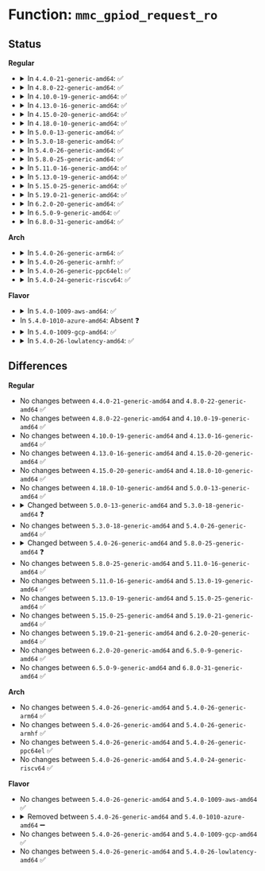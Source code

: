 # Function: <code>mmc_gpiod_request_ro</code>

## Status
<b>Regular</b>
<ul>
<li>
<details>
<summary>In <code>4.4.0-21-generic-amd64</code>: ✅</summary>

```c
int mmc_gpiod_request_ro(struct mmc_host * host, const char * con_id, unsigned int idx, bool override_active_level, unsigned int debounce, bool * gpio_invert)
```

```json
{
  "name": "mmc_gpiod_request_ro",
  "collision_type": "Unique Global",
  "inline_type": "No",
  "funcs": [
    {
      "addr": 18446744071585976320,
      "name": "mmc_gpiod_request_ro",
      "external": true,
      "loc": "drivers/mmc/core/slot-gpio.c:276",
      "file": "drivers/mmc/core/slot-gpio.c",
      "inline": "seen, unknown",
      "caller_inline": [],
      "caller_func": [
        "drivers/mmc/core/host.c:mmc_of_parse"
      ]
    }
  ],
  "symbols": [
    {
      "addr": 18446744071585976320,
      "name": "mmc_gpiod_request_ro",
      "section": ".text",
      "bind": "STB_GLOBAL",
      "size": 134
    }
  ]
}
```
</details>
</li>
<li>
<details>
<summary>In <code>4.8.0-22-generic-amd64</code>: ✅</summary>

```c
int mmc_gpiod_request_ro(struct mmc_host * host, const char * con_id, unsigned int idx, bool override_active_level, unsigned int debounce, bool * gpio_invert)
```

```json
{
  "name": "mmc_gpiod_request_ro",
  "collision_type": "Unique Global",
  "inline_type": "No",
  "funcs": [
    {
      "addr": 18446744071586381648,
      "name": "mmc_gpiod_request_ro",
      "external": true,
      "loc": "drivers/mmc/core/slot-gpio.c:276",
      "file": "drivers/mmc/core/slot-gpio.c",
      "inline": "seen, unknown",
      "caller_inline": [],
      "caller_func": [
        "drivers/mmc/core/host.c:mmc_of_parse"
      ]
    }
  ],
  "symbols": [
    {
      "addr": 18446744071586381648,
      "name": "mmc_gpiod_request_ro",
      "section": ".text",
      "bind": "STB_GLOBAL",
      "size": 134
    }
  ]
}
```
</details>
</li>
<li>
<details>
<summary>In <code>4.10.0-19-generic-amd64</code>: ✅</summary>

```c
int mmc_gpiod_request_ro(struct mmc_host * host, const char * con_id, unsigned int idx, bool override_active_level, unsigned int debounce, bool * gpio_invert)
```

```json
{
  "name": "mmc_gpiod_request_ro",
  "collision_type": "Unique Global",
  "inline_type": "No",
  "funcs": [
    {
      "addr": 18446744071586590544,
      "name": "mmc_gpiod_request_ro",
      "external": true,
      "loc": "drivers/mmc/core/slot-gpio.c:284",
      "file": "drivers/mmc/core/slot-gpio.c",
      "inline": "seen, unknown",
      "caller_inline": [],
      "caller_func": [
        "drivers/mmc/core/host.c:mmc_of_parse"
      ]
    }
  ],
  "symbols": [
    {
      "addr": 18446744071586590544,
      "name": "mmc_gpiod_request_ro",
      "section": ".text",
      "bind": "STB_GLOBAL",
      "size": 134
    }
  ]
}
```
</details>
</li>
<li>
<details>
<summary>In <code>4.13.0-16-generic-amd64</code>: ✅</summary>

```c
int mmc_gpiod_request_ro(struct mmc_host * host, const char * con_id, unsigned int idx, bool override_active_level, unsigned int debounce, bool * gpio_invert)
```

```json
{
  "name": "mmc_gpiod_request_ro",
  "collision_type": "Unique Global",
  "inline_type": "No",
  "funcs": [
    {
      "addr": 18446744071586715008,
      "name": "mmc_gpiod_request_ro",
      "external": true,
      "loc": "drivers/mmc/core/slot-gpio.c:283",
      "file": "drivers/mmc/core/slot-gpio.c",
      "inline": "seen, unknown",
      "caller_inline": [],
      "caller_func": [
        "drivers/mmc/core/host.c:mmc_of_parse"
      ]
    }
  ],
  "symbols": [
    {
      "addr": 18446744071586715008,
      "name": "mmc_gpiod_request_ro",
      "section": ".text",
      "bind": "STB_GLOBAL",
      "size": 122
    }
  ]
}
```
</details>
</li>
<li>
<details>
<summary>In <code>4.15.0-20-generic-amd64</code>: ✅</summary>

```c
int mmc_gpiod_request_ro(struct mmc_host * host, const char * con_id, unsigned int idx, bool override_active_level, unsigned int debounce, bool * gpio_invert)
```

```json
{
  "name": "mmc_gpiod_request_ro",
  "collision_type": "Unique Global",
  "inline_type": "No",
  "funcs": [
    {
      "addr": 18446744071587199840,
      "name": "mmc_gpiod_request_ro",
      "external": true,
      "loc": "drivers/mmc/core/slot-gpio.c:283",
      "file": "drivers/mmc/core/slot-gpio.c",
      "inline": "seen, unknown",
      "caller_inline": [],
      "caller_func": [
        "drivers/mmc/core/host.c:mmc_of_parse"
      ]
    }
  ],
  "symbols": [
    {
      "addr": 18446744071587199840,
      "name": "mmc_gpiod_request_ro",
      "section": ".text",
      "bind": "STB_GLOBAL",
      "size": 122
    }
  ]
}
```
</details>
</li>
<li>
<details>
<summary>In <code>4.18.0-10-generic-amd64</code>: ✅</summary>

```c
int mmc_gpiod_request_ro(struct mmc_host * host, const char * con_id, unsigned int idx, bool override_active_level, unsigned int debounce, bool * gpio_invert)
```

```json
{
  "name": "mmc_gpiod_request_ro",
  "collision_type": "Unique Global",
  "inline_type": "No",
  "funcs": [
    {
      "addr": 18446744071587500320,
      "name": "mmc_gpiod_request_ro",
      "external": true,
      "loc": "drivers/mmc/core/slot-gpio.c:310",
      "file": "drivers/mmc/core/slot-gpio.c",
      "inline": "seen, unknown",
      "caller_inline": [],
      "caller_func": [
        "drivers/mmc/core/host.c:mmc_of_parse"
      ]
    }
  ],
  "symbols": [
    {
      "addr": 18446744071587500320,
      "name": "mmc_gpiod_request_ro",
      "section": ".text",
      "bind": "STB_GLOBAL",
      "size": 127
    }
  ]
}
```
</details>
</li>
<li>
<details>
<summary>In <code>5.0.0-13-generic-amd64</code>: ✅</summary>

```c
int mmc_gpiod_request_ro(struct mmc_host * host, const char * con_id, unsigned int idx, bool override_active_level, unsigned int debounce, bool * gpio_invert)
```

```json
{
  "name": "mmc_gpiod_request_ro",
  "collision_type": "Unique Global",
  "inline_type": "No",
  "funcs": [
    {
      "addr": 18446744071587680272,
      "name": "mmc_gpiod_request_ro",
      "external": true,
      "loc": "drivers/mmc/core/slot-gpio.c:235",
      "file": "drivers/mmc/core/slot-gpio.c",
      "inline": "seen, unknown",
      "caller_inline": [],
      "caller_func": [
        "drivers/mmc/core/host.c:mmc_of_parse"
      ]
    }
  ],
  "symbols": [
    {
      "addr": 18446744071587680272,
      "name": "mmc_gpiod_request_ro",
      "section": ".text",
      "bind": "STB_GLOBAL",
      "size": 127
    }
  ]
}
```
</details>
</li>
<li>
<details>
<summary>In <code>5.3.0-18-generic-amd64</code>: ✅</summary>

```c
int mmc_gpiod_request_ro(struct mmc_host * host, const char * con_id, unsigned int idx, unsigned int debounce, bool * gpio_invert)
```

```json
{
  "name": "mmc_gpiod_request_ro",
  "collision_type": "Unique Global",
  "inline_type": "No",
  "funcs": [
    {
      "addr": 18446744071587958448,
      "name": "mmc_gpiod_request_ro",
      "external": true,
      "loc": "drivers/mmc/core/slot-gpio.c:226",
      "file": "drivers/mmc/core/slot-gpio.c",
      "inline": "seen, unknown",
      "caller_inline": [],
      "caller_func": [
        "drivers/mmc/core/host.c:mmc_of_parse"
      ]
    }
  ],
  "symbols": [
    {
      "addr": 18446744071587958448,
      "name": "mmc_gpiod_request_ro",
      "section": ".text",
      "bind": "STB_GLOBAL",
      "size": 110
    }
  ]
}
```
</details>
</li>
<li>
<details>
<summary>In <code>5.4.0-26-generic-amd64</code>: ✅</summary>

```c
int mmc_gpiod_request_ro(struct mmc_host * host, const char * con_id, unsigned int idx, unsigned int debounce, bool * gpio_invert)
```

```json
{
  "name": "mmc_gpiod_request_ro",
  "collision_type": "Unique Global",
  "inline_type": "No",
  "funcs": [
    {
      "addr": 18446744071588164416,
      "name": "mmc_gpiod_request_ro",
      "external": true,
      "loc": "drivers/mmc/core/slot-gpio.c:226",
      "file": "drivers/mmc/core/slot-gpio.c",
      "inline": "seen, unknown",
      "caller_inline": [],
      "caller_func": [
        "drivers/mmc/core/host.c:mmc_of_parse"
      ]
    }
  ],
  "symbols": [
    {
      "addr": 18446744071588164416,
      "name": "mmc_gpiod_request_ro",
      "section": ".text",
      "bind": "STB_GLOBAL",
      "size": 146
    }
  ]
}
```
</details>
</li>
<li>
<details>
<summary>In <code>5.8.0-25-generic-amd64</code>: ✅</summary>

```c
int mmc_gpiod_request_ro(struct mmc_host * host, const char * con_id, unsigned int idx, unsigned int debounce)
```

```json
{
  "name": "mmc_gpiod_request_ro",
  "collision_type": "Unique Global",
  "inline_type": "No",
  "funcs": [
    {
      "addr": 18446744071589028928,
      "name": "mmc_gpiod_request_ro",
      "external": true,
      "loc": "drivers/mmc/core/slot-gpio.c:218",
      "file": "drivers/mmc/core/slot-gpio.c",
      "inline": "seen, unknown",
      "caller_inline": [],
      "caller_func": [
        "drivers/mmc/core/host.c:mmc_of_parse"
      ]
    }
  ],
  "symbols": [
    {
      "addr": 18446744071589028928,
      "name": "mmc_gpiod_request_ro",
      "section": ".text",
      "bind": "STB_GLOBAL",
      "size": 115
    }
  ]
}
```
</details>
</li>
<li>
<details>
<summary>In <code>5.11.0-16-generic-amd64</code>: ✅</summary>

```c
int mmc_gpiod_request_ro(struct mmc_host * host, const char * con_id, unsigned int idx, unsigned int debounce)
```

```json
{
  "name": "mmc_gpiod_request_ro",
  "collision_type": "Unique Global",
  "inline_type": "No",
  "funcs": [
    {
      "addr": 18446744071589038464,
      "name": "mmc_gpiod_request_ro",
      "external": true,
      "loc": "drivers/mmc/core/slot-gpio.c:218",
      "file": "drivers/mmc/core/slot-gpio.c",
      "inline": "seen, unknown",
      "caller_inline": [],
      "caller_func": [
        "drivers/mmc/core/host.c:mmc_of_parse"
      ]
    }
  ],
  "symbols": [
    {
      "addr": 18446744071589038464,
      "name": "mmc_gpiod_request_ro",
      "section": ".text",
      "bind": "STB_GLOBAL",
      "size": 115
    }
  ]
}
```
</details>
</li>
<li>
<details>
<summary>In <code>5.13.0-19-generic-amd64</code>: ✅</summary>

```c
int mmc_gpiod_request_ro(struct mmc_host * host, const char * con_id, unsigned int idx, unsigned int debounce)
```

```json
{
  "name": "mmc_gpiod_request_ro",
  "collision_type": "Unique Global",
  "inline_type": "No",
  "funcs": [
    {
      "addr": 18446744071588925616,
      "name": "mmc_gpiod_request_ro",
      "external": true,
      "loc": "drivers/mmc/core/slot-gpio.c:218",
      "file": "drivers/mmc/core/slot-gpio.c",
      "inline": "seen, unknown",
      "caller_inline": [],
      "caller_func": [
        "drivers/mmc/core/host.c:mmc_of_parse"
      ]
    }
  ],
  "symbols": [
    {
      "addr": 18446744071588925616,
      "name": "mmc_gpiod_request_ro",
      "section": ".text",
      "bind": "STB_GLOBAL",
      "size": 115
    }
  ]
}
```
</details>
</li>
<li>
<details>
<summary>In <code>5.15.0-25-generic-amd64</code>: ✅</summary>

```c
int mmc_gpiod_request_ro(struct mmc_host * host, const char * con_id, unsigned int idx, unsigned int debounce)
```

```json
{
  "name": "mmc_gpiod_request_ro",
  "collision_type": "Unique Global",
  "inline_type": "No",
  "funcs": [
    {
      "addr": 18446744071589632576,
      "name": "mmc_gpiod_request_ro",
      "external": true,
      "loc": "drivers/mmc/core/slot-gpio.c:218",
      "file": "drivers/mmc/core/slot-gpio.c",
      "inline": "seen, unknown",
      "caller_inline": [],
      "caller_func": [
        "drivers/mmc/core/host.c:mmc_of_parse"
      ]
    }
  ],
  "symbols": [
    {
      "addr": 18446744071589632576,
      "name": "mmc_gpiod_request_ro",
      "section": ".text",
      "bind": "STB_GLOBAL",
      "size": 115
    }
  ]
}
```
</details>
</li>
<li>
<details>
<summary>In <code>5.19.0-21-generic-amd64</code>: ✅</summary>

```c
int mmc_gpiod_request_ro(struct mmc_host * host, const char * con_id, unsigned int idx, unsigned int debounce)
```

```json
{
  "name": "mmc_gpiod_request_ro",
  "collision_type": "Unique Global",
  "inline_type": "No",
  "funcs": [
    {
      "addr": 18446744071591132672,
      "name": "mmc_gpiod_request_ro",
      "external": true,
      "loc": "drivers/mmc/core/slot-gpio.c:222",
      "file": "drivers/mmc/core/slot-gpio.c",
      "inline": "seen, unknown",
      "caller_inline": [],
      "caller_func": [
        "drivers/mmc/core/host.c:mmc_of_parse"
      ]
    }
  ],
  "symbols": [
    {
      "addr": 18446744071591132672,
      "name": "mmc_gpiod_request_ro",
      "section": ".text",
      "bind": "STB_GLOBAL",
      "size": 153
    }
  ]
}
```
</details>
</li>
<li>
<details>
<summary>In <code>6.2.0-20-generic-amd64</code>: ✅</summary>

```c
int mmc_gpiod_request_ro(struct mmc_host * host, const char * con_id, unsigned int idx, unsigned int debounce)
```

```json
{
  "name": "mmc_gpiod_request_ro",
  "collision_type": "Unique Global",
  "inline_type": "No",
  "funcs": [
    {
      "addr": 18446744071592856240,
      "name": "mmc_gpiod_request_ro",
      "external": true,
      "loc": "drivers/mmc/core/slot-gpio.c:222",
      "file": "drivers/mmc/core/slot-gpio.c",
      "inline": "seen, unknown",
      "caller_inline": [],
      "caller_func": [
        "drivers/mmc/core/host.c:mmc_of_parse"
      ]
    }
  ],
  "symbols": [
    {
      "addr": 18446744071592856240,
      "name": "mmc_gpiod_request_ro",
      "section": ".text",
      "bind": "STB_GLOBAL",
      "size": 153
    }
  ]
}
```
</details>
</li>
<li>
<details>
<summary>In <code>6.5.0-9-generic-amd64</code>: ✅</summary>

```c
int mmc_gpiod_request_ro(struct mmc_host * host, const char * con_id, unsigned int idx, unsigned int debounce)
```

```json
{
  "name": "mmc_gpiod_request_ro",
  "collision_type": "Unique Global",
  "inline_type": "No",
  "funcs": [
    {
      "addr": 18446744071593293184,
      "name": "mmc_gpiod_request_ro",
      "external": true,
      "loc": "drivers/mmc/core/slot-gpio.c:237",
      "file": "drivers/mmc/core/slot-gpio.c",
      "inline": "seen, unknown",
      "caller_inline": [],
      "caller_func": [
        "drivers/mmc/core/host.c:mmc_of_parse"
      ]
    }
  ],
  "symbols": [
    {
      "addr": 18446744071593293184,
      "name": "mmc_gpiod_request_ro",
      "section": ".text",
      "bind": "STB_GLOBAL",
      "size": 153
    }
  ]
}
```
</details>
</li>
<li>
<details>
<summary>In <code>6.8.0-31-generic-amd64</code>: ✅</summary>

```c
int mmc_gpiod_request_ro(struct mmc_host * host, const char * con_id, unsigned int idx, unsigned int debounce)
```

```json
{
  "name": "mmc_gpiod_request_ro",
  "collision_type": "Unique Global",
  "inline_type": "No",
  "funcs": [
    {
      "addr": 18446744071594049248,
      "name": "mmc_gpiod_request_ro",
      "external": true,
      "loc": "drivers/mmc/core/slot-gpio.c:241",
      "file": "drivers/mmc/core/slot-gpio.c",
      "inline": "seen, unknown",
      "caller_inline": [],
      "caller_func": [
        "drivers/mmc/core/host.c:mmc_of_parse"
      ]
    }
  ],
  "symbols": [
    {
      "addr": 18446744071594049248,
      "name": "mmc_gpiod_request_ro",
      "section": ".text",
      "bind": "STB_GLOBAL",
      "size": 153
    }
  ]
}
```
</details>
</li>
</ul>
<b>Arch</b>
<ul>
<li>
<details>
<summary>In <code>5.4.0-26-generic-arm64</code>: ✅</summary>

```c
int mmc_gpiod_request_ro(struct mmc_host * host, const char * con_id, unsigned int idx, unsigned int debounce, bool * gpio_invert)
```

```json
{
  "name": "mmc_gpiod_request_ro",
  "collision_type": "Unique Global",
  "inline_type": "No",
  "funcs": [
    {
      "addr": 18446603336501419128,
      "name": "mmc_gpiod_request_ro",
      "external": true,
      "loc": "drivers/mmc/core/slot-gpio.c:226",
      "file": "drivers/mmc/core/slot-gpio.c",
      "inline": "seen, unknown",
      "caller_inline": [],
      "caller_func": [
        "drivers/mmc/core/host.c:mmc_of_parse",
        "drivers/mmc/host/mmci.c:mmci_probe"
      ]
    }
  ],
  "symbols": [
    {
      "addr": 18446603336501419128,
      "name": "mmc_gpiod_request_ro",
      "section": ".text",
      "bind": "STB_GLOBAL",
      "size": 180
    }
  ]
}
```
</details>
</li>
<li>
<details>
<summary>In <code>5.4.0-26-generic-armhf</code>: ✅</summary>

```c
int mmc_gpiod_request_ro(struct mmc_host * host, const char * con_id, unsigned int idx, unsigned int debounce, bool * gpio_invert)
```

```json
{
  "name": "mmc_gpiod_request_ro",
  "collision_type": "Unique Global",
  "inline_type": "No",
  "funcs": [
    {
      "addr": 3233907224,
      "name": "mmc_gpiod_request_ro",
      "external": true,
      "loc": "drivers/mmc/core/slot-gpio.c:226",
      "file": "drivers/mmc/core/slot-gpio.c",
      "inline": "seen, unknown",
      "caller_inline": [],
      "caller_func": [
        "drivers/mmc/core/host.c:mmc_of_parse",
        "drivers/mmc/host/mmci.c:mmci_probe",
        "drivers/mmc/host/sdhci-esdhc-imx.c:sdhci_esdhc_imx_probe"
      ]
    }
  ],
  "symbols": [
    {
      "addr": 3233907224,
      "name": "mmc_gpiod_request_ro",
      "section": ".text",
      "bind": "STB_GLOBAL",
      "size": 160
    }
  ]
}
```
</details>
</li>
<li>
<details>
<summary>In <code>5.4.0-26-generic-ppc64el</code>: ✅</summary>

```c
int mmc_gpiod_request_ro(struct mmc_host * host, const char * con_id, unsigned int idx, unsigned int debounce, bool * gpio_invert)
```

```json
{
  "name": "mmc_gpiod_request_ro",
  "collision_type": "Unique Global",
  "inline_type": "No",
  "funcs": [
    {
      "addr": 13835058055294989248,
      "name": "mmc_gpiod_request_ro",
      "external": true,
      "loc": "drivers/mmc/core/slot-gpio.c:226",
      "file": "drivers/mmc/core/slot-gpio.c",
      "inline": "seen, unknown",
      "caller_inline": [],
      "caller_func": [
        "drivers/mmc/core/host.c:mmc_of_parse"
      ]
    }
  ],
  "symbols": [
    {
      "addr": 13835058055294989248,
      "name": "mmc_gpiod_request_ro",
      "section": ".text",
      "bind": "STB_GLOBAL",
      "size": 280
    }
  ]
}
```
</details>
</li>
<li>
<details>
<summary>In <code>5.4.0-24-generic-riscv64</code>: ✅</summary>

```c
int mmc_gpiod_request_ro(struct mmc_host * host, const char * con_id, unsigned int idx, unsigned int debounce, bool * gpio_invert)
```

```json
{
  "name": "mmc_gpiod_request_ro",
  "collision_type": "Unique Global",
  "inline_type": "No",
  "funcs": [
    {
      "addr": 18446743936278023300,
      "name": "mmc_gpiod_request_ro",
      "external": true,
      "loc": "drivers/mmc/core/slot-gpio.c:226",
      "file": "drivers/mmc/core/slot-gpio.c",
      "inline": "seen, unknown",
      "caller_inline": [],
      "caller_func": [
        "drivers/mmc/core/host.c:mmc_of_parse"
      ]
    }
  ],
  "symbols": [
    {
      "addr": 18446743936278023300,
      "name": "mmc_gpiod_request_ro",
      "section": ".text",
      "bind": "STB_GLOBAL",
      "size": 164
    }
  ]
}
```
</details>
</li>
</ul>
<b>Flavor</b>
<ul>
<li>
<details>
<summary>In <code>5.4.0-1009-aws-amd64</code>: ✅</summary>

```c
int mmc_gpiod_request_ro(struct mmc_host * host, const char * con_id, unsigned int idx, unsigned int debounce, bool * gpio_invert)
```

```json
{
  "name": "mmc_gpiod_request_ro",
  "collision_type": "Unique Global",
  "inline_type": "No",
  "funcs": [
    {
      "addr": 18446744071587785984,
      "name": "mmc_gpiod_request_ro",
      "external": true,
      "loc": "drivers/mmc/core/slot-gpio.c:226",
      "file": "drivers/mmc/core/slot-gpio.c",
      "inline": "seen, unknown",
      "caller_inline": [],
      "caller_func": [
        "drivers/mmc/core/host.c:mmc_of_parse"
      ]
    }
  ],
  "symbols": [
    {
      "addr": 18446744071587785984,
      "name": "mmc_gpiod_request_ro",
      "section": ".text",
      "bind": "STB_GLOBAL",
      "size": 146
    }
  ]
}
```
</details>
</li>
<li>
In <code>5.4.0-1010-azure-amd64</code>: Absent ❓
</li>
<li>
<details>
<summary>In <code>5.4.0-1009-gcp-amd64</code>: ✅</summary>

```c
int mmc_gpiod_request_ro(struct mmc_host * host, const char * con_id, unsigned int idx, unsigned int debounce, bool * gpio_invert)
```

```json
{
  "name": "mmc_gpiod_request_ro",
  "collision_type": "Unique Global",
  "inline_type": "No",
  "funcs": [
    {
      "addr": 18446744071588118944,
      "name": "mmc_gpiod_request_ro",
      "external": true,
      "loc": "drivers/mmc/core/slot-gpio.c:226",
      "file": "drivers/mmc/core/slot-gpio.c",
      "inline": "seen, unknown",
      "caller_inline": [],
      "caller_func": [
        "drivers/mmc/core/host.c:mmc_of_parse"
      ]
    }
  ],
  "symbols": [
    {
      "addr": 18446744071588118944,
      "name": "mmc_gpiod_request_ro",
      "section": ".text",
      "bind": "STB_GLOBAL",
      "size": 146
    }
  ]
}
```
</details>
</li>
<li>
<details>
<summary>In <code>5.4.0-26-lowlatency-amd64</code>: ✅</summary>

```c
int mmc_gpiod_request_ro(struct mmc_host * host, const char * con_id, unsigned int idx, unsigned int debounce, bool * gpio_invert)
```

```json
{
  "name": "mmc_gpiod_request_ro",
  "collision_type": "Unique Global",
  "inline_type": "No",
  "funcs": [
    {
      "addr": 18446744071588236480,
      "name": "mmc_gpiod_request_ro",
      "external": true,
      "loc": "drivers/mmc/core/slot-gpio.c:226",
      "file": "drivers/mmc/core/slot-gpio.c",
      "inline": "seen, unknown",
      "caller_inline": [],
      "caller_func": [
        "drivers/mmc/core/host.c:mmc_of_parse"
      ]
    }
  ],
  "symbols": [
    {
      "addr": 18446744071588236480,
      "name": "mmc_gpiod_request_ro",
      "section": ".text",
      "bind": "STB_GLOBAL",
      "size": 146
    }
  ]
}
```
</details>
</li>
</ul>

## Differences
<b>Regular</b>
<ul>
<li>
No changes between <code>4.4.0-21-generic-amd64</code> and <code>4.8.0-22-generic-amd64</code> ✅
</li>
<li>
No changes between <code>4.8.0-22-generic-amd64</code> and <code>4.10.0-19-generic-amd64</code> ✅
</li>
<li>
No changes between <code>4.10.0-19-generic-amd64</code> and <code>4.13.0-16-generic-amd64</code> ✅
</li>
<li>
No changes between <code>4.13.0-16-generic-amd64</code> and <code>4.15.0-20-generic-amd64</code> ✅
</li>
<li>
No changes between <code>4.15.0-20-generic-amd64</code> and <code>4.18.0-10-generic-amd64</code> ✅
</li>
<li>
No changes between <code>4.18.0-10-generic-amd64</code> and <code>5.0.0-13-generic-amd64</code> ✅
</li>
<li>
<details>
<summary>Changed between <code>5.0.0-13-generic-amd64</code> and <code>5.3.0-18-generic-amd64</code> ❓</summary>
<ul>
<li>
<b>Param removed. </b>
<code>bool override_active_level</code>
</li>
<li>
<b>Param reordered. </b>
<code>host, con_id, idx, override_active_level, debounce, gpio_invert</code> ➡️ <code>host, con_id, idx, debounce, gpio_invert</code>
</li>
</ul>
</details>
</li>
<li>
No changes between <code>5.3.0-18-generic-amd64</code> and <code>5.4.0-26-generic-amd64</code> ✅
</li>
<li>
<details>
<summary>Changed between <code>5.4.0-26-generic-amd64</code> and <code>5.8.0-25-generic-amd64</code> ❓</summary>
<ul>
<li>
<b>Param removed. </b>
<code>bool * gpio_invert</code>
</li>
</ul>
</details>
</li>
<li>
No changes between <code>5.8.0-25-generic-amd64</code> and <code>5.11.0-16-generic-amd64</code> ✅
</li>
<li>
No changes between <code>5.11.0-16-generic-amd64</code> and <code>5.13.0-19-generic-amd64</code> ✅
</li>
<li>
No changes between <code>5.13.0-19-generic-amd64</code> and <code>5.15.0-25-generic-amd64</code> ✅
</li>
<li>
No changes between <code>5.15.0-25-generic-amd64</code> and <code>5.19.0-21-generic-amd64</code> ✅
</li>
<li>
No changes between <code>5.19.0-21-generic-amd64</code> and <code>6.2.0-20-generic-amd64</code> ✅
</li>
<li>
No changes between <code>6.2.0-20-generic-amd64</code> and <code>6.5.0-9-generic-amd64</code> ✅
</li>
<li>
No changes between <code>6.5.0-9-generic-amd64</code> and <code>6.8.0-31-generic-amd64</code> ✅
</li>
</ul>
<b>Arch</b>
<ul>
<li>
No changes between <code>5.4.0-26-generic-amd64</code> and <code>5.4.0-26-generic-arm64</code> ✅
</li>
<li>
No changes between <code>5.4.0-26-generic-amd64</code> and <code>5.4.0-26-generic-armhf</code> ✅
</li>
<li>
No changes between <code>5.4.0-26-generic-amd64</code> and <code>5.4.0-26-generic-ppc64el</code> ✅
</li>
<li>
No changes between <code>5.4.0-26-generic-amd64</code> and <code>5.4.0-24-generic-riscv64</code> ✅
</li>
</ul>
<b>Flavor</b>
<ul>
<li>
No changes between <code>5.4.0-26-generic-amd64</code> and <code>5.4.0-1009-aws-amd64</code> ✅
</li>
<li>
<details>
<summary>Removed between <code>5.4.0-26-generic-amd64</code> and <code>5.4.0-1010-azure-amd64</code> ➖</summary>

```c
int mmc_gpiod_request_ro(struct mmc_host * host, const char * con_id, unsigned int idx, unsigned int debounce, bool * gpio_invert)
```
</details>
</li>
<li>
No changes between <code>5.4.0-26-generic-amd64</code> and <code>5.4.0-1009-gcp-amd64</code> ✅
</li>
<li>
No changes between <code>5.4.0-26-generic-amd64</code> and <code>5.4.0-26-lowlatency-amd64</code> ✅
</li>
</ul>
